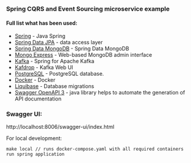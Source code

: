 ### Spring CQRS and Event Sourcing microservice example

#### Full list what has been used:
* [Spring](https://spring.io/) - Java Spring
* [Spring Data JPA](https://spring.io/projects/spring-data-jpa) - data access layer
* [Spring Data MongoDB](https://spring.io/projects/spring-data-mongodb) - Spring Data MongoDB
* [Mongo Express](https://github.com/mongo-express/mongo-express) - Web-based MongoDB admin interface
* [Kafka](https://spring.io/projects/spring-kafka) - Spring for Apache Kafka
* [Kafdrop](https://github.com/obsidiandynamics/kafdrop) - Kafka Web UI
* [PostgreSQL](https://www.postgresql.org/) - PostgreSQL database.
* [Docker](https://www.docker.com/) - Docker
* [Liquibase](https://www.liquibase.org/) - Database migrations
* [Swagger OpenAPI 3](https://springdoc.org/) - java library helps to automate the generation of API documentation

### Swagger UI:
http://localhost:8006/swagger-ui/index.html



For local development:
```
make local // runs docker-compose.yaml with all required containers
run spring application
```